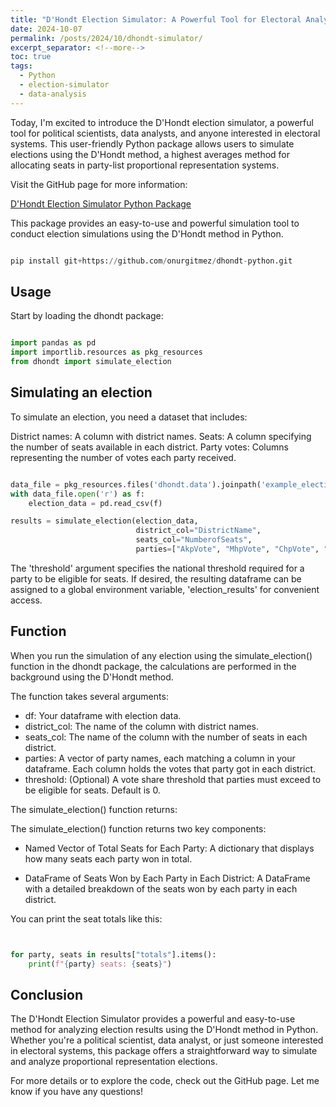 ```yaml
---
title: "D'Hondt Election Simulator: A Powerful Tool for Electoral Analysis in Python"
date: 2024-10-07
permalink: /posts/2024/10/dhondt-simulator/
excerpt_separator: <!--more-->
toc: true
tags:
  - Python
  - election-simulator
  - data-analysis
---
```


Today, I'm excited to introduce the D'Hondt election simulator, a powerful tool for political scientists, data analysts, and anyone interested in electoral systems. This user-friendly Python package allows users to simulate elections using the D'Hondt method, a highest averages method for allocating seats in party-list proportional representation systems.


<!--more-->

Visit the GitHub page for more information:

[D'Hondt Election Simulator Python Package](https://github.com/onurgitmez/dhondt-python)

This package provides an easy-to-use and powerful simulation tool to conduct election simulations using the D'Hondt method in Python.

```python

pip install git+https://github.com/onurgitmez/dhondt-python.git

```

## Usage

Start by loading the dhondt package:

```python

import pandas as pd
import importlib.resources as pkg_resources
from dhondt import simulate_election

```

## Simulating an election

To simulate an election, you need a dataset that includes:

District names: A column with district names.
Seats: A column specifying the number of seats available in each district.
Party votes: Columns representing the number of votes each party received.


```python

data_file = pkg_resources.files('dhondt.data').joinpath('example_election_data.csv')
with data_file.open('r') as f:
    election_data = pd.read_csv(f)

results = simulate_election(election_data, 
                            district_col="DistrictName", 
                            seats_col="NumberofSeats", 
                            parties=["AkpVote", "MhpVote", "ChpVote", "IyipVote", "HdpVote", "RefahVote", "ZaferVote"], threshold=0)

```

The 'threshold' argument specifies the national threshold required for a party to be eligible for seats. If desired, the resulting dataframe can be assigned to a global environment variable, 'election_results' for convenient access.

## Function

When you run the simulation of any election using the simulate_election() function in the dhondt package, the calculations are performed in the background using the D'Hondt method.

The function takes several arguments:

- df: Your dataframe with election data.
- district_col: The name of the column with district names.
- seats_col: The name of the column with the number of seats in each district.
- parties: A vector of party names, each matching a column in your dataframe. Each column holds the votes that party got in each district.
- threshold: (Optional) A vote share threshold that parties must exceed to be eligible for seats. Default is 0.


The simulate_election() function returns:

The simulate_election() function returns two key components:

- Named Vector of Total Seats for Each Party: A dictionary that displays how many seats each party won in total.


- DataFrame of Seats Won by Each Party in Each District: A DataFrame with a detailed breakdown of the seats won by each party in each district.


You can print the seat totals like this:


```python


for party, seats in results["totals"].items():
    print(f"{party} seats: {seats}")

```

## Conclusion


The D'Hondt Election Simulator provides a powerful and easy-to-use method for analyzing election results using the D'Hondt method in Python. Whether you're a political scientist, data analyst, or just someone interested in electoral systems, this package offers a straightforward way to simulate and analyze proportional representation elections.

For more details or to explore the code, check out the GitHub page. Let me know if you have any questions!








